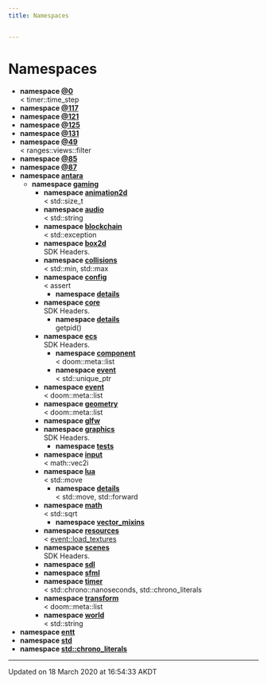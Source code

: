 ```yaml
---
title: Namespaces


---
```


# Namespaces



* **namespace [@0](Namespaces/namespace_0D0.md)**<br>< timer::time_step 
* **namespace [@117](Namespaces/namespace_0D117.md)**
* **namespace [@121](Namespaces/namespace_0D121.md)**
* **namespace [@125](Namespaces/namespace_0D125.md)**
* **namespace [@131](Namespaces/namespace_0D131.md)**
* **namespace [@49](Namespaces/namespace_0D49.md)**<br>< ranges::views::filter 
* **namespace [@85](Namespaces/namespace_0D85.md)**
* **namespace [@87](Namespaces/namespace_0D87.md)**
* **namespace [antara](Namespaces/namespaceantara.md)**
    * **namespace [gaming](Namespaces/namespaceantara_1_1gaming.md)**
        * **namespace [animation2d](Namespaces/namespaceantara_1_1gaming_1_1animation2d.md)**<br>< std::size_t 
        * **namespace [audio](Namespaces/namespaceantara_1_1gaming_1_1audio.md)**<br>< std::string 
        * **namespace [blockchain](Namespaces/namespaceantara_1_1gaming_1_1blockchain.md)**<br>< std::exception 
        * **namespace [box2d](Namespaces/namespaceantara_1_1gaming_1_1box2d.md)**<br>SDK Headers. 
        * **namespace [collisions](Namespaces/namespaceantara_1_1gaming_1_1collisions.md)**<br>< std::min, std::max 
        * **namespace [config](Namespaces/namespaceantara_1_1gaming_1_1config.md)**<br>< assert 
            * **namespace [details](Namespaces/namespaceantara_1_1gaming_1_1config_1_1details.md)**
        * **namespace [core](Namespaces/namespaceantara_1_1gaming_1_1core.md)**<br>SDK Headers. 
            * **namespace [details](Namespaces/namespaceantara_1_1gaming_1_1core_1_1details.md)**<br>getpid() 
        * **namespace [ecs](Namespaces/namespaceantara_1_1gaming_1_1ecs.md)**<br>SDK Headers. 
            * **namespace [component](Namespaces/namespaceantara_1_1gaming_1_1ecs_1_1component.md)**<br>< doom::meta::list 
            * **namespace [event](Namespaces/namespaceantara_1_1gaming_1_1ecs_1_1event.md)**<br>< std::unique_ptr 
        * **namespace [event](Namespaces/namespaceantara_1_1gaming_1_1event.md)**<br>< doom::meta::list 
        * **namespace [geometry](Namespaces/namespaceantara_1_1gaming_1_1geometry.md)**<br>< doom::meta::list 
        * **namespace [glfw](Namespaces/namespaceantara_1_1gaming_1_1glfw.md)**
        * **namespace [graphics](Namespaces/namespaceantara_1_1gaming_1_1graphics.md)**<br>SDK Headers. 
            * **namespace [tests](Namespaces/namespaceantara_1_1gaming_1_1graphics_1_1tests.md)**
        * **namespace [input](Namespaces/namespaceantara_1_1gaming_1_1input.md)**<br>< math::vec2i 
        * **namespace [lua](Namespaces/namespaceantara_1_1gaming_1_1lua.md)**<br>< std::move 
            * **namespace [details](Namespaces/namespaceantara_1_1gaming_1_1lua_1_1details.md)**<br>< std::move, std::forward 
        * **namespace [math](Namespaces/namespaceantara_1_1gaming_1_1math.md)**<br>< std::sqrt 
            * **namespace [vector_mixins](Namespaces/namespaceantara_1_1gaming_1_1math_1_1vector__mixins.md)**
        * **namespace [resources](Namespaces/namespaceantara_1_1gaming_1_1resources.md)**<br>< [event::load_textures](Classes/structantara_1_1gaming_1_1event_1_1load__textures.md)
        * **namespace [scenes](Namespaces/namespaceantara_1_1gaming_1_1scenes.md)**<br>SDK Headers. 
        * **namespace [sdl](Namespaces/namespaceantara_1_1gaming_1_1sdl.md)**
        * **namespace [sfml](Namespaces/namespaceantara_1_1gaming_1_1sfml.md)**
        * **namespace [timer](Namespaces/namespaceantara_1_1gaming_1_1timer.md)**<br>< std::chrono::nanoseconds, std::chrono_literals 
        * **namespace [transform](Namespaces/namespaceantara_1_1gaming_1_1transform.md)**<br>< doom::meta::list 
        * **namespace [world](Namespaces/namespaceantara_1_1gaming_1_1world.md)**<br>< std::string 
* **namespace [entt](Namespaces/namespaceentt.md)**
* **namespace [std](Namespaces/namespacestd.md)**
* **namespace [std::chrono_literals](Namespaces/namespacestd_1_1chrono__literals.md)**



-------------------------------

Updated on 18 March 2020 at 16:54:33 AKDT
